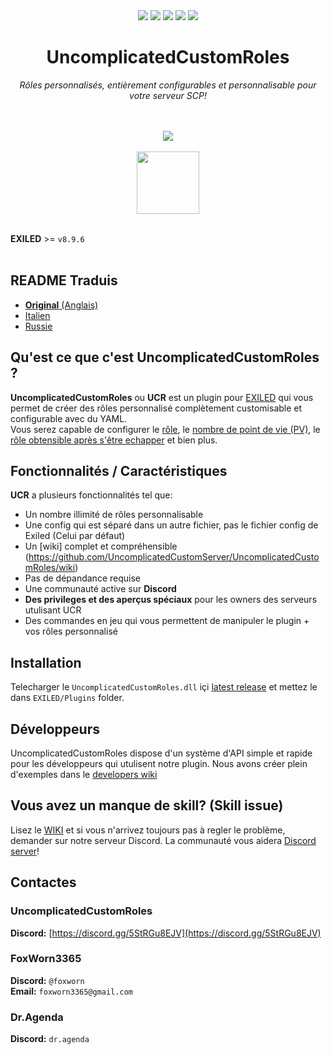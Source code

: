 <div align="center"><a href="https://github.com/UncomplicatedCustomServer/UncomplicatedCustomRoles/releases/latest"><img src="https://img.shields.io/github/v/release/UncomplicatedCustomServer/UncomplicatedCustomRoles"></a> <a href="https://github.com/UncomplicatedCustomServer/UncomplicatedCustomRoles/releases/latest"><img src="https://img.shields.io/github/downloads/UncomplicatedCustomServer/UncomplicatedCustomRoles/total"></a> <a href="https://github.com/UncomplicatedCustomServer/UncomplicatedCustomRoles/pulls"><img src="https://img.shields.io/github/issues-pr/UncomplicatedCustomServer/UncomplicatedCustomRoles"></a> <a href="https://github.com/UncomplicatedCustomServer/UncomplicatedCustomRoles/pulls"><img src="https://img.shields.io/github/issues-pr-closed/UncomplicatedCustomServer/UncomplicatedCustomRoles"></a> <img src="https://img.shields.io/badge/Verified_Exiled_Plugin-ss">

  <h1>UncomplicatedCustomRoles</h1>
  <i>Rôles personnalisés, entièrement configurables et personnalisable pour votre serveur SCP!</i>

  <br><br>
    <img src="https://ucs.fcosma.it/api/v2/ucr/graph/black">
  <br><br>
    <a href='https://discord.gg/5StRGu8EJV'><img src='https://www.allkpop.com/upload/2021/01/content/262046/1611711962-discord-button.png' height="100"></a>
  <br><br>
</div>

**EXILED** >= `v8.9.6`
<br><br>

## README Traduis
- [**Original** (Anglais)](https://github.com/UncomplicatedCustomServer/UncomplicatedCustomRoles/blob/main/README.md)
- [Italien](https://github.com/UncomplicatedCustomServer/UncomplicatedCustomRoles/blob/main/Localization/README-IT.md)
- [Russie](https://github.com/UncomplicatedCustomServer/UncomplicatedCustomRoles/blob/main/Localization/README-RU.md)

## Qu'est ce que c'est UncomplicatedCustomRoles ?
**UncomplicatedCustomRoles** ou **UCR** est un plugin pour [EXILED](https://github.com/Exiled-Team/EXILED) qui vous permet de créer des rôles personnalisé complètement customisable et configurable avec du YAML.\
Vous serez capable de configurer le <ins>rôle</ins>, le <ins>nombre de point de vie (PV)</ins>, le <ins>rôle obtensible après s'être echapper</ins> et bien plus. 

## Fonctionnalités / Caractéristiques
**UCR** a plusieurs fonctionnalités tel que:
- Un nombre illimité de rôles personnalisable
- Une config qui est séparé dans un autre fichier, pas le fichier config de Exiled (Celui par défaut)
- Un [wiki] complet et compréhensible (https://github.com/UncomplicatedCustomServer/UncomplicatedCustomRoles/wiki)
- Pas de dépandance requise
- Une communauté active sur **Discord**
- __Des privileges et des aperçus spéciaux__ pour les owners des serveurs utulisant UCR
- Des commandes en jeu qui vous permettent de manipuler le plugin + vos rôles personnalisé
## Installation
Telecharger le `UncomplicatedCustomRoles.dll` içi [latest release](https://github.com/UncomplicatedCustomServer/UncomplicatedCustomRoles/releases/latest) et mettez le dans `EXILED/Plugins` folder.

## Développeurs
UncomplicatedCustomRoles dispose d'un système d'API simple et rapide pour les développeurs qui utulisent notre plugin.
Nous avons créer plein d'exemples dans le [developers wiki](https://github.com/UncomplicatedCustomServer/UncomplicatedCustomRoles/wiki/Developers-World)

## Vous avez un manque de skill? (Skill issue)
Lisez le [WIKI](https://github.com/UncomplicatedCustomServer/UncomplicatedCustomRoles/wiki) et si vous n'arrivez toujours pas à regler le problème, demander sur notre serveur Discord. La communauté vous aidera [Discord server](https://discord.gg/5StRGu8EJV)!

## Contactes
### UncomplicatedCustomRoles
  **Discord:** [https://discord.gg/5StRGu8EJV](https://discord.gg/5StRGu8EJV)

### FoxWorn3365
  **Discord:** `@foxworn`\
  **Email:** `foxworn3365@gmail.com`
### Dr.Agenda
  **Discord:** `dr.agenda`
